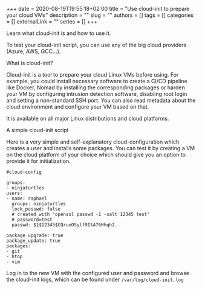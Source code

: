 +++
date = 2020-08-19T19:55:18+02:00
title = "Use cloud-init to prepare your cloud VMs"
description = ""
slug = ""
authors = []
tags = []
categories = []
externalLink = ""
series = []
+++

Learn what cloud-init is and how to use it.

To test your cloud-init script, you can use any of the big cloud providers (Azure, AWS, GCC...).

What is cloud-init?

Cloud-init is a tool to prepare your cloud Linux VMs before using. For example, you could install necessary software to
create a CI/CD pipeline like Docker, Nomad by installing the corresponding packages or harden your VM by configuring
intrusion detection software, disabling root login and setting a non-standard SSH port. You can also read metadata about
the cloud environment and configure your VM based on that.

It is available on all major Linux distributions and cloud platforms.

A simple cloud-init script

Here is a very simple and self-explanatory cloud-configuration which creates a user and installs some packages. You can
test it by creating a VM on the cloud platform of your choice which should give you an option to provide it for
initialization.

```
#cloud-config

groups:
- ninjaturtles
users:
- name: raphael
  groups: ninjaturtles
  lock_passwd: false
  # created with 'openssl passwd -1 -salt 12345 test'
  # password=test
  passwd: $1$12345$CQruoOSylf9ItA76Hhqh2.

package_upgrade: true
package_update: true
packages:
- git
- htop
- vim
```

Log in to the new VM with the configured user and password and browse the cloud-init logs, which can be found
under <code>/var/log/cloud-init.log